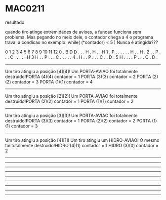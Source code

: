 # MAC0211


resultado

quando tiro atinge extremidades de avioes, a funcao funciona sem problema.
Mas pegando no meio dele, o contador chega a 4 o programa trava.
a condicao no exemplo:
while( (*contador) < 5 ) Nunca é atingida???

  0 1 2 3 4 5 6 7 8 9 10 11 12
0 . B D D . . . H . H . . H
1 . P . . . . . . H . . H .
2 . . P . . . C . . . . . H
3 H . . P . . . C . . . . .
4 . H . . P . . . C . . D .
5 H . . . . P . . . C . D .

------------------------------------------------------------------------------
Um tiro atingiu a posição [4][4]!
Um PORTA-AVIAO foi totalmente destruido!PORTA (4)(4) contador = 1
PORTA (3)(3) contador = 2
PORTA (2)(2) contador = 3
PORTA (1)(1) contador = 4

------------------------------------------------------------------------------
Um tiro atingiu a posição [2][2]!
Um PORTA-AVIAO foi totalmente destruido!PORTA (2)(2) contador = 1
PORTA (1)(1) contador = 2

------------------------------------------------------------------------------
Um tiro atingiu a posição [3][3]!
Um PORTA-AVIAO foi totalmente destruido!PORTA (3)(3) contador = 1
PORTA (2)(2) contador = 2
PORTA (1)(1) contador = 3

------------------------------------------------------------------------------
Um tiro atingiu a posição [4][1]!
Um tiro atingiu um HIDRO-AVIAO! O mesmo foi totalmente destruido!HIDRO (4)(1) contador = 1
HIDRO (3)(0) contador = 2

------------------------------------------------------------------------------

------------------------------------------------------------------------------

------------------------------------------------------------------------------

------------------------------------------------------------------------------

------------------------------------------------------------------------------

------------------------------------------------------------------------------

------------------------------------------------------------------------------

------------------------------------------------------------------------------

------------------------------------------------------------------------------

